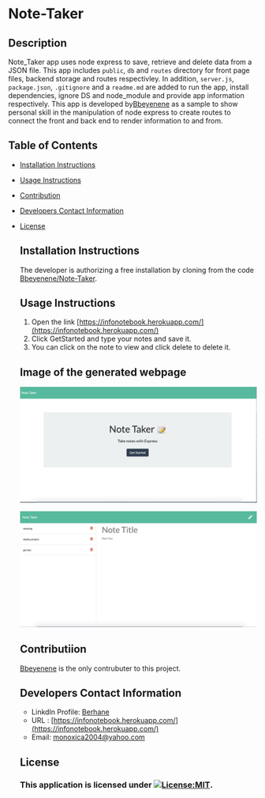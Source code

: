 # Note-Taker

 ## Description
Note_Taker app uses node express to save, retrieve and delete data from a JSON file. This app includes `public`, `db` and `routes` directory for front page files, backend storage and routes respectivley. In addition, `server.js`, `package.json`, `.gitignore` and a `readme.md` are added to run the app, install dependencies, ignore DS and node_module and provide app information respectively. This app is developed by[Bbeyenene](https://github.com/Bbeyenene) as a sample to show personal skill in the manipulation of node express to create routes to connect the front and back end to render information to and from.  
   ## Table of Contents
   * [Installation Instructions](#installation-instructions)
   
   * [Usage Instructions](#usage-instructions)
   
   * [Contribution](#Contribution)
   
   * [Developers Contact Information](#Developers-Contact-Information)
     
* [License](#license)

   ## Installation Instructions
   The developer is authorizing a free installation by cloning from the code [Bbeyenene/Note-Taker](https://github.com/Bbeyenene/Note-Taker).
   ## Usage Instructions
   1. Open the link [https://infonotebook.herokuapp.com/](https://infonotebook.herokuapp.com/)
   2. Click GetStarted and type your notes and save it.
   3. You can click on the note to view and click delete to delete it.
   
   ## Image of the generated webpage
   ![Team html](public/assets/Images/home.png)

   ![Team html](public/assets/Images/saved.png)

   ## Contributiion
   [Bbeyenene](https://github.com/Bbeyenene) is the only contrubuter to this project.
   
   ## Developers Contact Information
    * LinkdIn Profile: [Berhane](https://www.linkedin.com/in/berhane-beyene/)
    * URL : [https://infonotebook.herokuapp.com/](https://infonotebook.herokuapp.com/)
    * Email: monoxica2004@yahoo.com
   ## License
    ### This application is licensed under [![License:MIT](https://img.shields.io/badge/License-MIT-yellow.svg)](https://opensource.org/licenses/MIT).
  